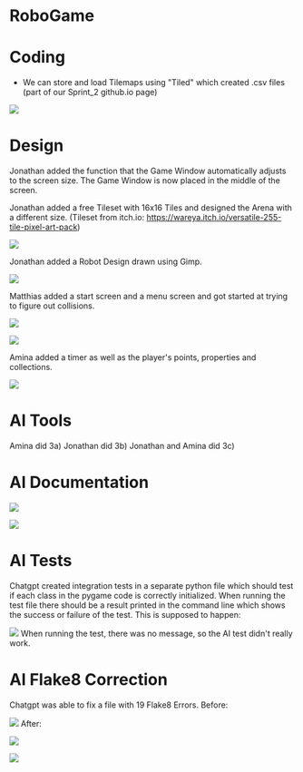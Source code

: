 # RoboGame

# Coding
- We can store and load Tilemaps using "Tiled" which created .csv files (part of our Sprint_2 github.io page)


![](images/Tiled_1.JPG)

# Design

Jonathan added the function that the Game Window automatically adjusts to the screen size. 
The Game Window is now placed in the middle of the screen.

Jonathan added a free Tileset with 16x16 Tiles and designed the Arena with a different size.
(Tileset from itch.io: https://wareya.itch.io/versatile-255-tile-pixel-art-pack)

![](images/New_Tilemap_Jonathan.JPG) 

Jonathan added a Robot Design drawn using Gimp.

![](images/robot_Jonathan.JPG) 

Matthias added a start screen and a menu screen and got started at trying to figure out collisions.

![](images/Main_Menu_Matthias.png)

![](images/Options_Matthias.png)

Amina added a timer as well as the player's points, properties and collections.

![](images/Materials_Timer_Amina.png)

# AI Tools
Amina did 3a)
Jonathan did 3b)
Jonathan and Amina did 3c)

# AI Documentation

![](images/AI_Documentation_2.png)

![](images/AI_Documentation.png)

# AI Tests
Chatgpt created integration tests in a separate python file which should test if each class in the pygame code is
correctly initialized.
When running the test file there should be a result printed in the command line which shows the success or failure
of the test.
This is supposed to happen:

![](images/AI_Test.JPG)
When running the test, there was no message, so the AI test didn't really work.

# AI Flake8 Correction
Chatgpt was able to fix a file with 19 Flake8 Errors. 
Before:

![](images/Flake8_AI_1.JPG)
After:

![](images/Flake8_AI_2.JPG)

![](images/AI_Test.JPG)
